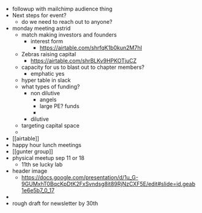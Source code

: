 - followup with mailchimp audience thing
- Next steps for event?
	- do we need to reach out to anyone?
- monday meeting astrid
	- match making investors and founders
		- interest form
			- https://airtable.com/shrfqK1b0kun2M7hI
	- Zebras raising capital
		- https://airtable.com/shrBLKv9HPKOTjuCZ
	- capacity for us to blast out to chapter members?
		- emphatic yes
	- hyper table in slack
	- what types of funding?
		- non dilutive
			- angels
			- large PE? funds
			-
		- dilutive
	- targeting capital space
	-
- [[airtable]]
- happy hour lunch meetings
- [[gunter group]]
- physical meetup sep 11 or 18
	- 11th se lucky lab
- header image
	- https://docs.google.com/presentation/d/1u_G-9GUMxhT0BqcKpDtK2FxSvndsg8it89RjNzCXF5E/edit#slide=id.geab1e6e5b7_0_17
-
- rough draft for newsletter by 30th